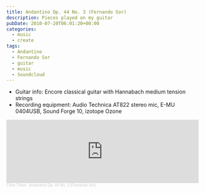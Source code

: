 ```yaml
---
title: Andantino Op. 44 No. 3 (Fernando Sor)
description: Pieces played on my guitar
pubDate: 2010-07-20T06:01:20+00:00
categories:
  - music
  - create
tags:
  - Andantino
  - Fernando Sor
  - guitar
  - music
  - Soundcloud
---
```


- Guitar info: Encore classical guitar with Hannabach medium tension strings
- Recording equipment: Audio Technica AT822 stereo mic, E-MU 0404USB, Sound Forge 10, izotope Ozone

<iframe width="100%" height="166" scrolling="no" frameborder="no" allow="autoplay" src="https://w.soundcloud.com/player/?url=https%3A//api.soundcloud.com/tracks/4109244&color=%23ff5500&auto_play=false&hide_related=false&show_comments=true&show_user=true&show_reposts=false&show_teaser=true"></iframe><div style="font-size: 10px; color: #cccccc;line-break: anywhere;word-break: normal;overflow: hidden;white-space: nowrap;text-overflow: ellipsis; font-family: Interstate,Lucida Grande,Lucida Sans Unicode,Lucida Sans,Garuda,Verdana,Tahoma,sans-serif;font-weight: 100;"><a href="https://soundcloud.com/chris-tham" title="Chris Tham" target="_blank" style="color: #cccccc; text-decoration: none;">Chris Tham</a> · <a href="https://soundcloud.com/chris-tham/sor-andantino-op-44-no-3-mastered" title="Andantino Op. 44 No. 3 (Fernando Sor)" target="_blank" style="color: #cccccc; text-decoration: none;">Andantino Op. 44 No. 3 (Fernando Sor)</a></div>
